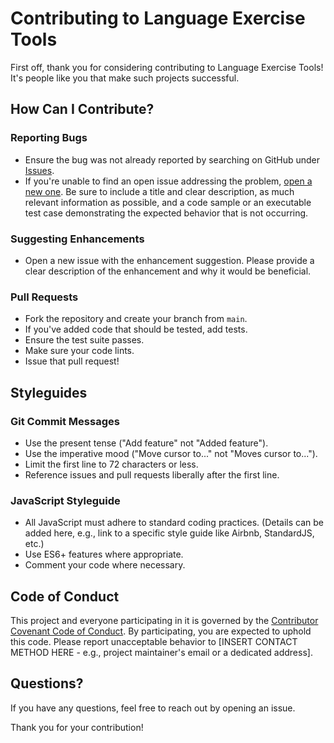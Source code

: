# Contributing to Language Exercise Tools

First off, thank you for considering contributing to Language Exercise Tools! It's people like you that make such projects successful.

## How Can I Contribute?

### Reporting Bugs
- Ensure the bug was not already reported by searching on GitHub under [Issues](https://github.com/supastishn/exam-practice/issues).
- If you're unable to find an open issue addressing the problem, [open a new one](https://github.com/supastishn/exam-practice/issues/new). Be sure to include a title and clear description, as much relevant information as possible, and a code sample or an executable test case demonstrating the expected behavior that is not occurring.

### Suggesting Enhancements
- Open a new issue with the enhancement suggestion. Please provide a clear description of the enhancement and why it would be beneficial.

### Pull Requests
- Fork the repository and create your branch from `main`.
- If you've added code that should be tested, add tests.
- Ensure the test suite passes.
- Make sure your code lints.
- Issue that pull request!

## Styleguides
### Git Commit Messages
- Use the present tense ("Add feature" not "Added feature").
- Use the imperative mood ("Move cursor to..." not "Moves cursor to...").
- Limit the first line to 72 characters or less.
- Reference issues and pull requests liberally after the first line.

### JavaScript Styleguide
- All JavaScript must adhere to standard coding practices. (Details can be added here, e.g., link to a specific style guide like Airbnb, StandardJS, etc.)
- Use ES6+ features where appropriate.
- Comment your code where necessary.

## Code of Conduct
This project and everyone participating in it is governed by the [Contributor Covenant Code of Conduct](CODE_OF_CONDUCT.md). By participating, you are expected to uphold this code. Please report unacceptable behavior to [INSERT CONTACT METHOD HERE - e.g., project maintainer's email or a dedicated address].

## Questions?
If you have any questions, feel free to reach out by opening an issue.

Thank you for your contribution!
